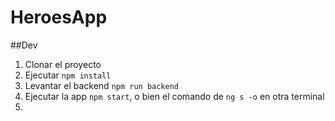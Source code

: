 # HeroesApp

##Dev
1. Clonar el proyecto
2. Ejecutar ```npm install```
3. Levantar el backend ```npm run backend```
4. Ejecutar la app ```npm start```, o bien el comando de ```ng s -o``` en otra terminal
5. 
